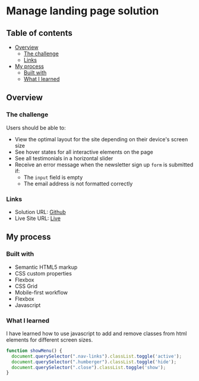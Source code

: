 # Manage landing page solution

## Table of contents

- [Overview](#overview)
  - [The challenge](#the-challenge)
  - [Links](#links)
- [My process](#my-process)
  - [Built with](#built-with)
  - [What I learned](#what-i-learned)

## Overview

### The challenge

Users should be able to:

- View the optimal layout for the site depending on their device's screen size
- See hover states for all interactive elements on the page
- See all testimonials in a horizontal slider
- Receive an error message when the newsletter sign up `form` is submitted if:
  - The `input` field is empty
  - The email address is not formatted correctly

### Links

- Solution URL: [Github](https://github.com/MelakuAlehegn/manage-landing-page)
- Live Site URL: [Live](https://melakualehegn.github.io/manage-landing-page/)

## My process

### Built with

- Semantic HTML5 markup
- CSS custom properties
- Flexbox
- CSS Grid
- Mobile-first workflow
- Flexbox
- Javascript

### What I learned

I have learned how to use javascript to add and remove classes from html elements for different screen sizes.

```js
function showMenu() {
  document.querySelector(".nav-links").classList.toggle('active');
  document.querySelector(".humberger").classList.toggle('hide');
  document.querySelector(".close").classList.toggle('show');
}
```
